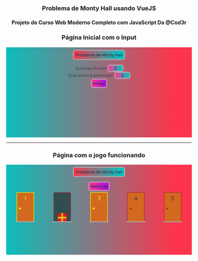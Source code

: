 <h3 align="center">Problema de Monty Hall usando VueJS</h3>
<h4 align="center">Projeto do Curso Web Moderno Completo com JavaScript Da @Cod3r</h4>

<h3 align="center">Página Inicial com o Input</h3>
<img src="/public/montyHall-mainPage.png" align="center">
<hr/>
<h3 align="center">Página com o jogo funcionando</h3>
<img src="/public/montyHall-game.png" align="center">
